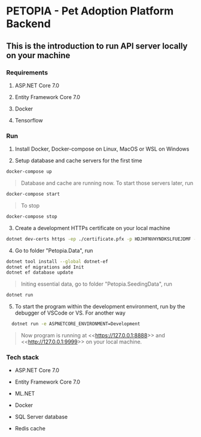 # PETOPIA - Pet Adoption Platform Backend

## This is the introduction to run API server locally on your machine

### Requirements

1. ASP.NET Core 7.0

2. Entity Framework Core 7.0

3. Docker

4. Tensorflow

### Run

1. Install Docker, Docker-compose on Linux, MacOS or WSL on Windows

2. Setup database and cache servers for the first time

```bash
docker-compose up
```

> Database and cache are running now. To start those servers later, run

```bash
docker-compose start
```

> To stop

```bash
docker-compose stop
```

3. Create a development HTTPs certificate on your local machine

```bash
dotnet dev-certs https -ep ./certificate.pfx -p HDJHFNVHYNDKSLFUEJDMF --trust
```

4. Go to folder "Petopia.Data", run

```bash
dotnet tool install --global dotnet-ef
dotnet ef migrations add Init
dotnet ef database update
```

> Initing essential data, go to folder "Petopia.SeedingData", run

```bash
dotnet run
```

5. To start the program within the development environment, run by the debugger of VSCode or VS. For another way

```bash
  dotnet run -e ASPNETCORE_ENVIRONMENT=Development
```

> Now program is running at <<<https://127.0.0.1:8888>>> and <<<http://127.0.0.1:9999>>> on your local machine.

### Tech stack

- ASP.NET Core 7.0

- Entity Framework Core 7.0

- ML.NET

- Docker

- SQL Server database

- Redis cache
